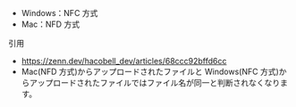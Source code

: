 - Windows：NFC 方式
- Mac：NFD 方式

引用

- https://zenn.dev/hacobell_dev/articles/68ccc92bffd6cc
- Mac(NFD 方式)からアップロードされたファイルと Windows(NFC 方式)からアップロードされたファイルではファイル名が同一と判断されなくなります。
